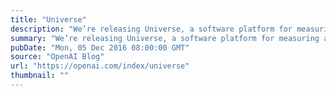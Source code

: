 ```yaml
---
title: "Universe"
description: "We’re releasing Universe, a software platform for measuring and training an AI’s general intelligence across the world’s supply of games, websites and other applications."
summary: "We’re releasing Universe, a software platform for measuring and training an AI’s general intelligence across the world’s supply of games, websites and other applications."
pubDate: "Mon, 05 Dec 2016 08:00:00 GMT"
source: "OpenAI Blog"
url: "https://openai.com/index/universe"
thumbnail: ""
---
```


